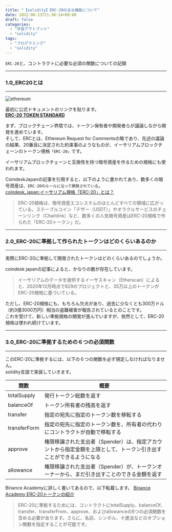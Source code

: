 ```yaml
---
title: "【solidity】ERC-20の主な機能について"
date: 2022-08-23T21:30:14+09:00
draft: false
categories:
  - "学習アウトプット"
  - "solidity"
tags:
  - "プログラミング"
  - "solidity"
---
```


`ERC-20`と、コントラクトに必要な必須の関数についての記録

<!--more-->
***

### 1.0_ERC20とは  

***
![ethereum](../../img/17_erc20.png)

最初に公式ドキュメントのリンクを貼ります。  
**[ERC-20 TOKEN STANDARD](https://ethereum.org/ja/developers/docs/standards/tokens/erc-20/)**

まず、ブロックチェーン界隈では、トークン保有者や開発者らが議論しながら開発を進めています。  
そして、ERCとは、Ethereum Request for Commentsの略であり、先述の議論の結果、20番目に決定された約束事のようなものが、イーサリアムブロックチェーンのトークン規格`「ERC-20」`です。  

イーサリアムブロックチェーンと互換性を持つ暗号資産を作るための規格にも使われます。

CoindeskJapanの記事を引用すると、以下のように書かれてあり、数多くの暗号資産は、`ERC-20のルールに沿って開発されている`。  
[coindesk_japan:イーサリアム規格「ERC-20」とは？](https://www.coindeskjapan.com/99070/)
>ERC-20規格は、暗号資産エコシステムのほとんどすべての領域に広がっている。ステーブルコイン「テザー（USDT）」やオラクルサービスのチェーンリンク（Chainlink）など、数多くの人気暗号資産はERC-20規格で作られた「ERC-20トークン」だ。


***

### 2.0_ERC-20に準拠して作られたトークンはどのくらいあるのか

***

実際にERC-20に準拠して開発されたトークンはどのくらいあるのでしょうか。

coindesk japanの記事によると、かなりの数が存在しています。
>イーサリアムのデータを提供するイーサスキャン（Etherscan）によると、2020年12月時点で829のプロジェクトと、35万以上のトークンがERC-20規格に基づいている。

ただし、ERC-20規格にも、もちろん欠点があり、過去に少なくとも300万ドル（約3億3000万円）相当の盗難被害が報告されているとのことです。  
これを受けて、新しい準拠規格の開発が進んでいますが、依然として、ERC-20規格は使われ続けています。  

***

### 3.0_ERC-20に準拠するための６つの必須関数

***

このERC-20に準拠するには、以下の６つの関数を必ず規定しなければなりません。  
solidity言語で実装していきます。

|  関数 |  概要 |
| ---------| ----------- |
|  totalSupply      |  発行トークン総数を返す       |
|  balanceOf|  トークン所有者の残高を返す   |
|  transfer  |  指定の宛先に指定のトークン数を移転する   |
|  transferForm  |  指定の宛先に指定のトークン数を、所有者の代わりにコントラクトが自動で移転する   |
|  approve  |  権限移譲された支出者（Spender）は、指定アカウントから指定金額を上限として、トークン引き出すことができるようになる   |
|  allowance  |  権限移譲された支出者（Spender）が、トークンオーナーから、まだ引き出すことのできる金額を返す   |

Binance Academyに詳しく書いてあるので、以下転載します。
[Binance Academy ERC-20トークンの紹介](https://academy.binance.com/ja/articles/an-introduction-to-erc-20-tokens)
>ERC-20に準拠するためには、コントラクトにtotalSupply、balanceOf、transfer、transferFrom、approve、およびallowanceの6つの必須関数を含める必要があります。さらに、名前、シンボル、十進法などのオプション関数を指定することが可能です。
